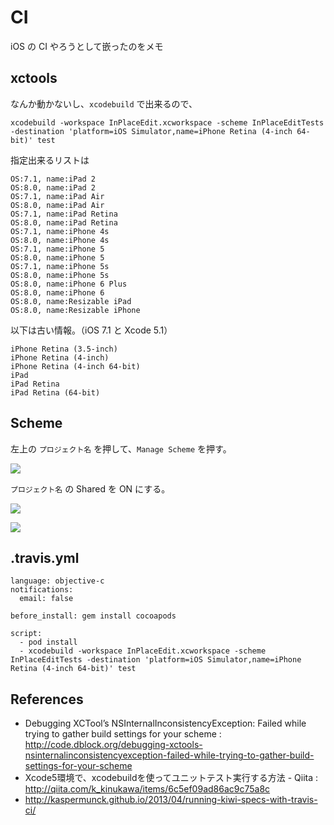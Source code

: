 CI
===

iOS の CI やろうとして嵌ったのをメモ

xctools
---

なんか動かないし、`xcodebuild` で出来るので、

```
xcodebuild -workspace InPlaceEdit.xcworkspace -scheme InPlaceEditTests -destination 'platform=iOS Simulator,name=iPhone Retina (4-inch 64-bit)' test
```

指定出来るリストは

```
OS:7.1, name:iPad 2
OS:8.0, name:iPad 2
OS:7.1, name:iPad Air
OS:8.0, name:iPad Air
OS:7.1, name:iPad Retina
OS:8.0, name:iPad Retina
OS:7.1, name:iPhone 4s
OS:8.0, name:iPhone 4s
OS:7.1, name:iPhone 5
OS:8.0, name:iPhone 5
OS:7.1, name:iPhone 5s
OS:8.0, name:iPhone 5s
OS:8.0, name:iPhone 6 Plus
OS:8.0, name:iPhone 6
OS:8.0, name:Resizable iPad
OS:8.0, name:Resizable iPhone
```

以下は古い情報。（iOS 7.1 と Xcode 5.1）

```
iPhone Retina (3.5-inch)
iPhone Retina (4-inch)
iPhone Retina (4-inch 64-bit)
iPad
iPad Retina
iPad Retina (64-bit)
```

Scheme
---

左上の `プロジェクト名` を押して、`Manage Scheme` を押す。

![](https://dl.dropboxusercontent.com/u/7817937/_github/__Film/__train_activate_travis/1.png)

`プロジェクト名` の Shared を ON にする。

![](http://i.gyazo.com/e8982094ab941bdcdde1153553a74895.png)

![](http://i.gyazo.com/84ae618bcabe79d811cee39ebdfe00f4.png)

.travis.yml
---

```
language: objective-c
notifications:
  email: false

before_install: gem install cocoapods

script:
  - pod install
  - xcodebuild -workspace InPlaceEdit.xcworkspace -scheme InPlaceEditTests -destination 'platform=iOS Simulator,name=iPhone Retina (4-inch 64-bit)' test
```

References
---

- Debugging XCTool’s NSInternalInconsistencyException: Failed while trying to gather build settings for your scheme : http://code.dblock.org/debugging-xctools-nsinternalinconsistencyexception-failed-while-trying-to-gather-build-settings-for-your-scheme
- Xcode5環境で、xcodebuildを使ってユニットテスト実行する方法 - Qiita : http://qiita.com/k_kinukawa/items/6c5ef09ad86ac9c75a8c
- http://kaspermunck.github.io/2013/04/running-kiwi-specs-with-travis-ci/
